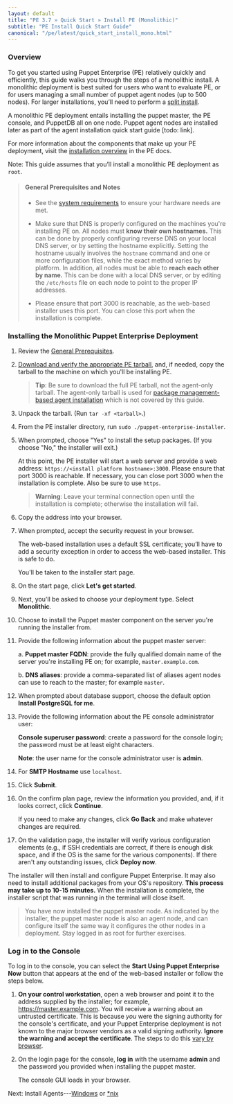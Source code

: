 ```yaml
---
layout: default
title: "PE 3.7 » Quick Start » Install PE (Monolithic)"
subtitle: "PE Install Quick Start Guide"
canonical: "/pe/latest/quick_start_install_mono.html" 
---
```



### Overview 

To get you started using Puppet Enterprise (PE) relatively quickly and efficiently, this guide walks you through the steps of a monolithic install. A monolithic deployment is best suited for users who want to evaluate PE, or for users managing a small number of puppet agent nodes (up to 500 nodes). For larger installations, you’ll need to perform a [split install](./install_pe_split.html).

A monolithic PE deployment entails installing the puppet master, the PE console, and PuppetDB all on one node. Puppet agent nodes are installed later as part of the agent installation quick start guide [todo: link]. 

For more information about the components that make up your PE deployment, visit the [installation overview](./install_basic.html) in the PE docs. 

Note: This guide assumes that you’ll install a monolithic PE deployment as `root`. 

>#### General Prerequisites and Notes
>
>- See the [system requirements](./install_system_requirements.html#monolithic-all-in-one-installation) to ensure your hardware needs are met. 
>
>- Make sure that DNS is properly configured on the machines you're installing PE on. All nodes must **know their own hostnames.** This can be done by properly configuring reverse DNS on your local DNS server, or by setting the hostname explicitly. Setting the hostname usually involves the `hostname` command and one or more configuration files, while the exact method varies by platform. In addition, all nodes must be able to **reach each other by name.** This can be done with a local DNS server, or by editing the `/etc/hosts` file on each node to point to the proper IP addresses.
>
>- Please ensure that port 3000 is reachable, as the web-based installer uses this port. You can close this port when the installation is complete.

### Installing the Monolithic Puppet Enterprise Deployment

1. Review the [General Prerequisites](#general-prerequisites-and-notes).
2. [Download and verify the appropriate PE tarball](./install_basic.html#downloading-puppet-enterprise), and, if needed, copy the tarball to the machine on which you'll be installing PE.

   > **Tip**: Be sure to download the full PE tarball, not the agent-only tarball. The agent-only tarball is used for [package management-based agent installation](./install_agents.html) which is not covered by this guide.

3. Unpack the tarball. (Run `tar -xf <tarball>`.)
4. From the PE installer directory, run `sudo ./puppet-enterprise-installer`.
5. When prompted, choose "Yes" to install the setup packages. (If you choose "No," the installer will exit.)

   At this point, the PE installer will start a web server and provide a web address: `https://<install platform hostname>:3000`. Please ensure that port 3000 is reachable. If necessary, you can close port 3000 when the installation is complete. Also be sure to use `https`.

   >**Warning**: Leave your terminal connection open until the installation is complete; otherwise the installation will fail.

6. Copy the address into your browser.
7. When prompted, accept the security request in your browser.

   The web-based installation uses a default SSL certificate; you’ll have to add a security exception in order to access the web-based installer. This is safe to do.

   You'll be taken to the installer start page.

8. On the start page, click **Let's get started**.
9. Next, you'll be asked to choose your deployment type. Select **Monolithic**.
10. Choose to install the Puppet master component on the server you're running the installer from.
11. Provide the following information about the puppet master server:
    
    a. **Puppet master FQDN**: provide the fully qualified domain name of the server you're installing PE on; for example, `master.example.com`.
    
    b. **DNS aliases**: provide a comma-separated list of aliases agent nodes can use to reach to the master; for example `master`.
   
12. When prompted about database support, choose the default option **Install PostgreSQL for me**.

13. Provide the following information about the PE console administrator user:

    **Console superuser password**: create a password for the console login; the password must be at least eight characters.
    
    **Note**: the user name for the console administrator user is __admin__.

14. For **SMTP Hostname** use `localhost`.

15. Click **Submit**.
16. On the confirm plan page, review the information you provided, and, if it looks correct, click **Continue**.

    If you need to make any changes, click **Go Back** and make whatever changes are required.

17. On the validation page, the installer will verify various configuration elements (e.g., if SSH credentials are correct, if there is enough disk space, and if the OS is the same for the various components). If there aren't any outstanding issues, click **Deploy now**.

The installer will then install and configure Puppet Enterprise. It may also need to install additional packages from your OS's repository. **This process may take up to 10-15 minutes.** When the installation is complete, the installer script that was running in the terminal will close itself.

> You have now installed the puppet master node. As indicated by the installer, the puppet master node is also an agent node, and can configure itself the same way it configures the other nodes in a deployment. Stay logged in as root for further exercises.

### Log in to the Console

To log in to the console, you can select the **Start Using Puppet Enterprise Now** button that appears at the end of the web-based installer or follow the steps below.

1. **On your control workstation**, open a web browser and point it to the address supplied by the installer; for example, https://master.example.com.
   You will receive a warning about an untrusted certificate. This is because _you_ were the signing authority for the console's certificate, and your Puppet Enterprise deployment is not known to the major browser vendors as a valid signing authority. **Ignore the warning and accept the certificate**. The steps to do this [vary by browser](./console_accessing.html).
2. On the login page for the console, **log in** with the username **admin** and the password you provided when installing the puppet master.

   The console GUI loads in your browser.


Next: Install Agents---[Windows](./quick_start_install_agents_windows.html) or [*nix](./quick_start_install_agents_nix.html)


